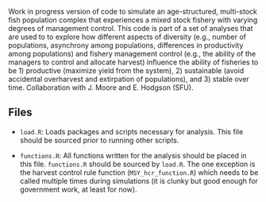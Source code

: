 Work in progress version of code to simulate an age-structured, multi-stock fish population complex that experiences a mixed stock fishery with varying degrees of management control. This code is part of a set of analyses that are used to to explore how different aspects of diversity (e.g., number of populations, asynchrony among populations, differences in productivity among populations) and fishery management control (e.g., the ability of the managers to control and allocate harvest) influence the ability of fisheries to be 1) productive (maximize yield from the system), 2) sustainable (avoid accidental overharvest and extirpation of populations), and 3) stable over time. Collaboration with J. Moore and E. Hodgson (SFU).

## Files
- `load.R`: Loads packages and scripts necessary for analysis. This file should be
  sourced prior to running other scripts.

- `functions.R`: All functions written for the analysis should be placed in this
  file. `functions.R` should be sourced by `load.R`. The one exception is the harvest control rule function  (`MSY_hcr_function.R`) which needs to be called multiple times during simulations (it is clunky but good enough for government work, at least for now).

  



